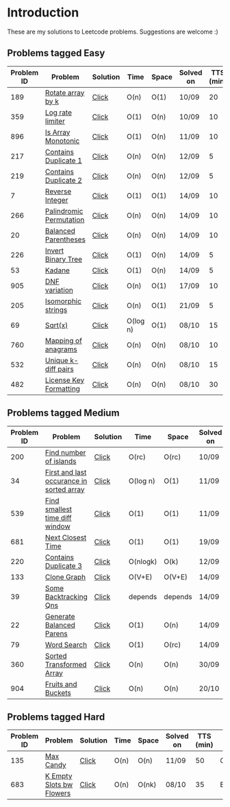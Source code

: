 # Introduction
These are my solutions to Leetcode problems. Suggestions are welcome :)

## Problems tagged Easy
Problem ID  | Problem | Solution | Time | Space | Solved on | TTS (min) | Topic
------------|---------|----------|------------------|-----------------|-----------|------------------|-------
189  | [Rotate array by k](https://leetcode.com/problems/rotate-array/) | [Click](../master/src/LC189.cs) | O(n) | O(1) | 10/09 | 20 | Array
359  | [Log rate limiter](https://leetcode.com/problems/logger-rate-limiter/) | [Click](../master/src/LC359.cs) | O(1) | O(n) | 10/09 | 10 | Hash Table
896  | [Is Array Monotonic](https://leetcode.com/problems/monotonic-array/) | [Click](../master/src/LC896.cs) | O(1) | O(n) | 11/09 | 10 | Array
217  | [Contains Duplicate 1](https://leetcode.com/problems/contains-duplicate/description/) | [Click](../master/src/LC217.cs) | O(n) | O(n) | 12/09 | 5 | HashTable
219  | [Contains Duplicate 2](https://leetcode.com/problems/contains-duplicate-ii/description/) | [Click](../master/src/LC219.cs) | O(n) | O(n) | 12/09 | 5 | HashTable
7  | [Reverse Integer](https://leetcode.com/problems/reverse-integer/description/) | [Click](../master/src/LC007.cs) | O(1) | O(1) | 14/09 | 10 | Math
266  | [Palindromic Permutation](https://leetcode.com/problems/palindrome-permutation/description/) | [Click](../master/src/LC266.cs) | O(n) | O(n) | 14/09 | 10 | HashTable
20  | [Balanced Parentheses](https://leetcode.com/problems/valid-parentheses/) | [Click](../master/src/LC020.cs) | O(n) | O(n) | 14/09 | 10 | Stack
226  | [Invert Binary Tree](https://leetcode.com/problems/invert-binary-tree/description/) | [Click](../master/src/LC226.cs) | O(1) | O(n) | 14/09 | 5 | Tree
53  | [Kadane](https://leetcode.com/problems/maximum-subarray/description/) | [Click](../master/src/LC053.cs) | O(1) | O(n) | 14/09 | 5 | Array
905  | [DNF variation](https://leetcode.com/problems/sort-array-by-parity/description/) | [Click](../master/src/LC905.cs) | O(n) | O(1) | 17/09 | 10 | Array
205  | [Isomorphic strings](https://leetcode.com/problems/isomorphic-strings/description/) | [Click](../master/src/LC205.cs) | O(n) | O(1) | 21/09 | 5 | HashTable
69  | [Sqrt(x)](https://leetcode.com/problems/sqrtx/description/) | [Click](../master/src/LC069.cs) | O(log n) | O(1) | 08/10 | 15 | Binary Search
760  | [Mapping of anagrams](https://leetcode.com/problems/find-anagram-mappings/description/) | [Click](../master/src/LC760.cs) | O(n) | O(n) | 08/10 | 10 | HashTable
532  | [Unique k-diff pairs](https://leetcode.com/problems/k-diff-pairs-in-an-array/description/) | [Click](../master/src/LC532.cs) | O(n) | O(n) | 08/10 | 15 | HashTable
482  | [License Key Formatting](https://leetcode.com/problems/license-key-formatting/description/) | [Click](../master/src/LC482.cs) | O(n) | O(n) | 08/10 | 30 | String, Tricky

## Problems tagged Medium
Problem ID  | Problem | Solution | Time | Space | Solved on | TTS (min) | Topic
------------|---------|----------|------------------|-----------------|-----------|------------------|-------
200  | [Find number of islands](https://leetcode.com/problems/number-of-islands/) | [Click](../master/src/LC200.cs) | O(rc) | O(rc) | 10/09 | 30 | Union-Find
34   | [First and last occurance in sorted array](https://leetcode.com/problems/find-first-and-last-position-of-element-in-sorted-array/) | [Click](../master/src/LC34.cs) | O(log n) | O(1) | 11/09 | 25 | Binary Search
539  | [Find smallest time diff window](https://leetcode.com/problems/minimum-time-difference/) | [Click](../master/src/LC539.cs) | O(1) | O(1) | 11/09 | 35 | Sliding Window, Sort
681  | [Next Closest Time](https://leetcode.com/problems/next-closest-time/description/) | [Click](../master/src/LC681.cs) | O(1) | O(1) | 19/09 | 45 | Backtracking/DFS
220  | [Contains Duplicate 3](https://leetcode.com/problems/contains-duplicate-iii/) | [Click](../master/src/LC220.java) | O(nlogk) | O(k) | 12/09 | 45 | BST
133  | [Clone Graph](https://leetcode.com/problems/clone-graph/description/) | [Click](../master/src/LC133.cs) | O(V+E) | O(V+E) | 14/09 | 12 | BFS
39  | [Some Backtracking Qns](https://leetcode.com/problems/combination-sum/description/) | [Click](../master/src/Backtracking.cs) | depends | depends | 14/09 | 80 | Backtracking
22  | [Generate Balanced Parens](https://leetcode.com/problems/generate-parentheses/description/) | [Click](../master/src/LC022.cs) | O(1) | O(n) | 14/09 | 15 | Backtracking
79  | [Word Search](https://leetcode.com/problems/word-search/description/) | [Click](../master/src/LC079.cs) | O(1) | O(rc) | 14/09 | 30 | Backtracking
360  | [Sorted Transformed Array](https://leetcode.com/problems/sort-transformed-array/description/) | [Click](../master/src/LC360.cs) | O(n) | O(n) | 30/09 | 30 | Two Pointers
904  | [Fruits and Buckets](https://leetcode.com/problems/fruit-into-baskets/description/) | [Click](../master/src/LC904.cs) | O(n) | O(n) | 20/10 | 30 | Sliding Window

## Problems tagged Hard
Problem ID  | Problem | Solution | Time | Space | Solved on | TTS (min) | Topic
------------|---------|----------|------------------|-----------------|-----------|------------------|-------
135  | [Max Candy](https://leetcode.com/problems/candy/) | [Click](../master/src/LC135.cs) | O(n) | O(n) | 11/09 | 50 | Greedy
683  | [K Empty Slots bw Flowers](https://leetcode.com/problems/k-empty-slots/description/) | [Click](../master/src/LC683.cs) | O(n) | O(nk) | 08/10 | 35 | BST